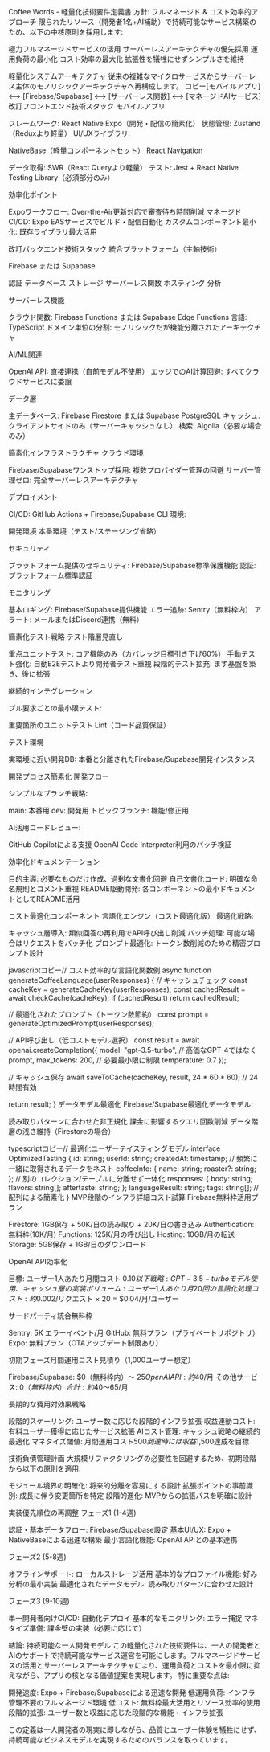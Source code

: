 Coffee Words - 軽量化技術要件定義書
方針: フルマネージド & コスト効率的アプローチ
限られたリソース（開発者1名+AI補助）で持続可能なサービス構築のため、以下の中核原則を採用します:

極力フルマネージドサービスの活用
サーバーレスアーキテクチャの優先採用
運用負荷の最小化
コスト効率の最大化
拡張性を犠牲にせずシンプルさを維持

軽量化システムアーキテクチャ
従来の複雑なマイクロサービスからサーバーレス主体のモノリシックアーキテクチャへ再構成します。
コピー[モバイルアプリ] ⟷ [Firebase/Supabase] ⟷ [サーバーレス関数] ⟷ [マネージドAIサービス]
改訂フロントエンド技術スタック
モバイルアプリ

フレームワーク: React Native Expo（開発・配信の簡素化）
状態管理: Zustand（Reduxより軽量）
UI/UXライブラリ:

NativeBase（軽量コンポーネントセット）
React Navigation


データ取得: SWR（React Queryより軽量）
テスト: Jest + React Native Testing Library（必須部分のみ）

効率化ポイント

Expoワークフロー: Over-the-Air更新対応で審査待ち時間削減
マネージドCI/CD: Expo EASサービスでビルド・配信自動化
カスタムコンポーネント最小化: 既存ライブラリ最大活用

改訂バックエンド技術スタック
統合プラットフォーム（主軸技術）

Firebase または Supabase

認証
データベース
ストレージ
サーバーレス関数
ホスティング
分析



サーバーレス機能

クラウド関数: Firebase Functions または Supabase Edge Functions
言語: TypeScript
ドメイン単位の分割: モノリシックだが機能分離されたアーキテクチャ

AI/ML関連

OpenAI API: 直接連携（自前モデル不使用）
エッジでのAI計算回避: すべてクラウドサービスに委譲

データ層

主データベース: Firebase Firestore または Supabase PostgreSQL
キャッシュ: クライアントサイドのみ（サーバーキャッシュなし）
検索: Algolia（必要な場合のみ）

簡素化インフラストラクチャ
クラウド環境

Firebase/Supabaseワンストップ採用: 複数プロバイダー管理の回避
サーバー管理ゼロ: 完全サーバーレスアーキテクチャ

デプロイメント

CI/CD: GitHub Actions + Firebase/Supabase CLI
環境:

開発環境
本番環境（テスト/ステージング省略）



セキュリティ

プラットフォーム提供のセキュリティ: Firebase/Supabase標準保護機能
認証: プラットフォーム標準認証

モニタリング

基本ロギング: Firebase/Supabase提供機能
エラー追跡: Sentry（無料枠内）
アラート: メールまたはDiscord連携（無料）

簡素化テスト戦略
テスト階層見直し

重点ユニットテスト: コア機能のみ（カバレッジ目標引き下げ60%）
手動テスト強化: 自動E2Eテストより開発者テスト重視
段階的テスト拡充: まず基盤を築き、後に拡張

継続的インテグレーション

プル要求ごとの最小限テスト:

重要箇所のユニットテスト
Lint（コード品質保証）



テスト環境

実環境に近い開発DB: 本番と分離されたFirebase/Supabase開発インスタンス

開発プロセス簡素化
開発フロー

シンプルなブランチ戦略:

main: 本番用
dev: 開発用
トピックブランチ: 機能/修正用


AI活用コードレビュー:

GitHub Copilotによる支援
OpenAI Code Interpreter利用のバッチ検証



効率化ドキュメンテーション

目的主導: 必要なものだけ作成、過剰な文書化回避
自己文書化コード: 明確な命名規則とコメント重視
README駆動開発: 各コンポーネントの最小ドキュメントとしてREADME活用

コスト最適化コンポーネント
言語化エンジン（コスト最適化版）
最適化戦略:

キャッシュ層導入: 類似回答の再利用でAPI呼び出し削減
バッチ処理: 可能な場合はリクエストをバッチ化
プロンプト最適化: トークン数削減のための精密プロンプト設計

javascriptコピー// コスト効率的な言語化関数例
async function generateCoffeeLanguage(userResponses) {
  // キャッシュチェック
  const cacheKey = generateCacheKey(userResponses);
  const cachedResult = await checkCache(cacheKey);
  if (cachedResult) return cachedResult;
  
  // 最適化されたプロンプト（トークン数節約）
  const prompt = generateOptimizedPrompt(userResponses);
  
  // API呼び出し（低コストモデル選択）
  const result = await openai.createCompletion({
    model: "gpt-3.5-turbo", // 高価なGPT-4ではなく
    prompt,
    max_tokens: 200, // 必要最小限に制限
    temperature: 0.7
  });
  
  // キャッシュ保存
  await saveToCache(cacheKey, result, 24 * 60 * 60); // 24時間有効
  
  return result;
}
データモデル最適化
Firebase/Supabase最適化データモデル:

読み取りパターンに合わせた非正規化
課金に影響するクエリ回数削減
データ階層の浅さ維持（Firestoreの場合）

typescriptコピー// 最適化ユーザーテイスティングモデル
interface OptimizedTasting {
  id: string;
  userId: string;
  createdAt: timestamp;
  // 頻繁に一緒に取得されるデータをネスト
  coffeeInfo: {
    name: string;
    roaster?: string;
  };
  // 別のコレクション/テーブルに分離せず一体化
  responses: {
    body: string;
    flavors: string[];
    aftertaste: string;
  };
  languageResult: string;
  tags: string[]; // 配列による簡素化
}
MVP段階のインフラ詳細コスト試算
Firebase無料枠活用プラン

Firestore: 1GB保存 + 50K/日の読み取り + 20K/日の書き込み
Authentication: 無料枠(10K/月)
Functions: 125K/月の呼び出し
Hosting: 10GB/月の転送
Storage: 5GB保存 + 1GB/日のダウンロード

OpenAI API効率化

目標: ユーザー1人あたり月間コスト $0.10以下
戦略: GPT-3.5-turboモデル使用、キャッシュ層の実装
ボリューム: ユーザー1人あたり月20回の言語化処理
コスト: 約$0.002/リクエスト × 20 = $0.04/月/ユーザー

サードパーティ統合無料枠

Sentry: 5K エラーイベント/月
GitHub: 無料プラン（プライベートリポジトリ）
Expo: 無料プラン（OTAアップデート制限あり）

初期フェーズ月間運用コスト見積り（1,000ユーザー想定）

Firebase/Supabase: $0（無料枠内）〜 $25
OpenAI API: 約$40/月
その他サービス: $0（無料枠内）
合計: 約$40〜65/月

長期的な費用対効果戦略

段階的スケーリング: ユーザー数に応じた段階的インフラ拡張
収益連動コスト: 有料ユーザー獲得に応じたサービス拡張
AIコスト管理: キャッシュ戦略の継続的最適化
マネタイズ閾値: 月間運用コスト$500到達時には収益$1,500達成を目標

技術負債管理計画
大規模リファクタリングの必要性を回避するため、初期段階から以下の原則を適用:

モジュール境界の明確化: 将来的分離を容易にする設計
拡張ポイントの事前識別: 成長に伴う変更箇所を特定
段階的進化: MVPからの拡張パスを明確に設計

実装優先順位の再調整
フェーズ1 (1-4週)

認証・基本データフロー: Firebase/Supabase設定
基本UI/UX: Expo + NativeBaseによる迅速な構築
最小言語化機能: OpenAI APIとの基本連携

フェーズ2 (5-8週)

オフラインサポート: ローカルストレージ活用
基本的なプロファイル機能: 好み分析の最小実装
最適化されたデータモデル: 読み取りパターンに合わせた設計

フェーズ3 (9-10週)

単一開発者向けCI/CD: 自動化デプロイ
基本的なモニタリング: エラー捕捉
マネタイズ準備: 課金壁の実装（必要に応じて）


結論: 持続可能な一人開発モデル
この軽量化された技術要件は、一人の開発者とAIのサポートで持続可能なサービス運営を可能にします。フルマネージドサービスの活用とサーバーレスアーキテクチャにより、運用負荷とコストを最小限に抑えながら、アプリの核となる価値提案を実現します。
特に重要な点は:

開発速度: Expo + Firebase/Supabaseによる迅速な開発
低運用負荷: インフラ管理不要のフルマネージド環境
低コスト: 無料枠最大活用とリソース効率的使用
段階的拡張: ユーザー数と収益に応じた段階的な機能・インフラ拡張

この定義は一人開発者の現実に即しながら、品質とユーザー体験を犠牲にせず、持続可能なビジネスモデルを実現するためのバランスを取っています。